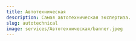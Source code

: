 ```yaml
---
title: Автотехническая
description: Самая автотехническая экспертиза.
slug: autotechnical
image: services/Автотехническая/banner.jpeg
---
```

